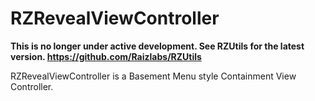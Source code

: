 RZRevealViewController
======================

**This is no longer under active development.  See RZUtils for the latest version. <https://github.com/Raizlabs/RZUtils>**

RZRevealViewController is a Basement Menu style Containment View Controller.
